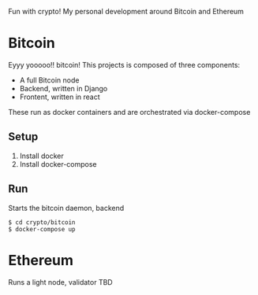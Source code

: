 Fun with crypto! My personal development around Bitcoin and Ethereum

# Bitcoin
Eyyy yooooo!! 
bitcoin! This projects is composed of three components:

- A full Bitcoin node
- Backend, written in Django
- Frontent, written in react

These run as docker containers and are orchestrated via docker-compose

## Setup

1. Install docker
2. Install docker-compose


## Run
Starts the bitcoin daemon, backend
```
$ cd crypto/bitcoin
$ docker-compose up
```

# Ethereum

Runs a light node, validator TBD
